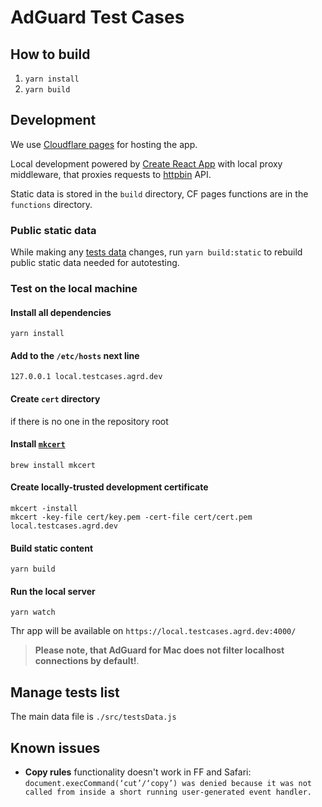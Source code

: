 # AdGuard Test Cases

## How to build

1. `yarn install`
2. `yarn build`

## Development

We use [Cloudflare pages](https://developers.cloudflare.com/pages) for hosting the app.

Local development powered by [Create React App](https://create-react-app.dev) with local proxy middleware, that proxies requests to [httpbin](https://httpbin.agrd.dev/) API.

Static data is stored in the `build` directory, CF pages functions are in the `functions` directory.

### Public static data

While making any [tests data](#tests-data) changes, run `yarn build:static` to rebuild public static data needed for autotesting.

### Test on the local machine

#### Install all dependencies

```shell
yarn install
```

#### Add to the `/etc/hosts` next line

```shell
127.0.0.1 local.testcases.agrd.dev
```

#### Create `cert` directory

if there is no one in the repository root

#### Install [`mkcert`](https://github.com/FiloSottile/mkcert#readme)

```shell
brew install mkcert
```

#### Create locally-trusted development certificate

```shell
mkcert -install
mkcert -key-file cert/key.pem -cert-file cert/cert.pem local.testcases.agrd.dev
```

#### Build static content

```shell
yarn build
```

#### Run the local server

```shell
yarn watch
```

Thr app will be available on `https://local.testcases.agrd.dev:4000/`

> **Please note, that AdGuard for Mac does not filter localhost connections by default!**.

## <a name="tests-data"></a> Manage tests list

The main data file is `./src/testsData.js`

## Known issues

- **Copy rules** functionality doesn't work in FF and Safari:
  `document.execCommand(‘cut’/‘copy’) was denied because it was not called from inside a short running user-generated event handler.`
